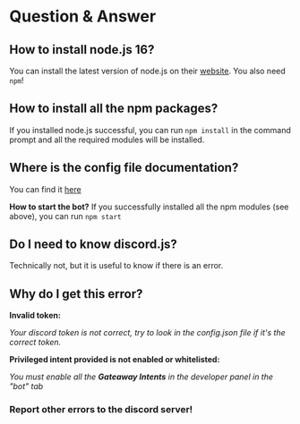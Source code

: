 # Question & Answer
## How to install node.js 16?
You can install the latest version of node.js on their [website](https://nodejs.org/en/download/). You also need `npm`!

## How to install all the npm packages?
If you installed node.js successful, you can run `npm install` in the command prompt and all the required modules will be installed.

## Where is the config file documentation?
You can find it [here](...)

**How to start the bot?**
If you successfully installed all the npm modules (see above), you can run `npm start`

## Do I need to know discord.js?
Technically not, but it is useful to know if there is an error.

## Why do I get this error?
**Invalid token:**

_Your discord token is not correct, try to look in the config.json file if it's the correct token._

**Privileged intent provided is not enabled or whitelisted:**

_You must enable all the **Gateaway Intents** in the developer panel in the "bot" tab_

### Report other errors to the discord server!